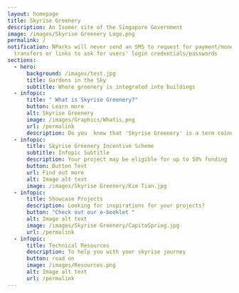 ```yaml
---
layout: homepage
title: Skyrise Greenery
description: An Isomer site of the Singapore Government
image: /images/Skyrise Greenery Logo.png
permalink: /
notification: NParks will never send an SMS to request for payment/money
  transfers or links to ask for users' login credentials/passwords
sections:
  - hero:
      background: /images/test.jpg
      title: Gardens in the Sky
      subtitle: Where greenery is integrated into buildings
  - infopic:
      title: " What is Skyrise Greenery?"
      button: Learn more
      alt: Skyrise Greenery
      image: /images/Graphics/Whatis.png
      url: /permalink
      description: Do you  know that 'Skyrise Greenery' is a term coined in Singapore?
  - infopic:
      title: Skyrise Greenery Incentive Scheme
      subtitle: Infopic Subtitle
      description: Your project may be eligible for up to 50% funding
      button: Button Text
      url: Find out more
      alt: Image alt text
      image: /images/Skyrise Greenery/Kim Tian.jpg
  - infopic:
      title: Showcase Projects
      description: Looking for inspirations for your projects?
      button: "Check out our e-booklet "
      alt: Image alt text
      image: /images/Skyrise Greenery/CapitaSpring.jpg
      url: /permalink
  - infopic:
      title: Technical Resources
      description: To help you with your skyrise journey
      button: read on
      image: /images/Resources.png
      alt: Image alt text
      url: /permalink
---
```

